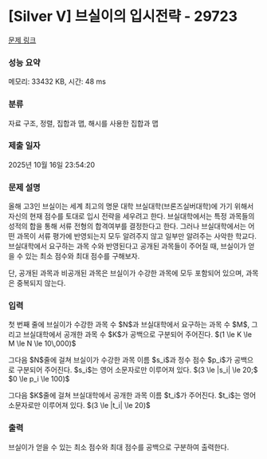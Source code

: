 # [Silver V] 브실이의 입시전략 - 29723 

[문제 링크](https://www.acmicpc.net/problem/29723) 

### 성능 요약

메모리: 33432 KB, 시간: 48 ms

### 분류

자료 구조, 정렬, 집합과 맵, 해시를 사용한 집합과 맵

### 제출 일자

2025년 10월 16일 23:54:20

### 문제 설명

<p>올해 고3인 브실이는 세계 최고의 명문 대학 브실대학(브론즈실버대학)에 가기 위해서 자신의 현재 점수를 토대로 입시 전략을 세우려고 한다. 브실대학에서는 특정 과목들의 성적의 합을 통해 서류 전형의 합격여부를 결정한다고 한다. 그러나 브실대학에서는 어떤 과목이 서류 평가에 반영되는지 모두 알려주지 않고 일부만 알려주는 사악한 학교다. 브실대학에서 요구하는 과목 수와 반영된다고 공개된 과목들이 주어질 때, 브실이가 얻을 수 있는 최소 점수와 최대 점수를 구해보자.</p>

<p>단, 공개된 과목과 비공개된 과목은 브실이가 수강한 과목에 모두 포함되어 있으며, 과목은 중복되지 않는다.</p>

### 입력 

 <p>첫 번째 줄에 브실이가 수강한 과목 수 $N$과 브실대학에서 요구하는 과목 수 $M$, 그리고 브실대학에서 공개한 과목 수 $K$가 공백으로 구분되어 주어진다. $(1 \le K \le M \le N \le 10\,000)$</p>

<p>그다음 $N$줄에 걸쳐 브실이가 수강한 과목 이름 $s_i$과 정수 점수 $p_i$가 공백으로 구분되어 주어진다. $s_i$는 영어 소문자로만 이루어져 있다. $(3 \le |s_i| \le 20;$ $0 \le p_i \le 100)$</p>

<p>그다음 $K$줄에 걸쳐 브실대학에서 공개한 과목 이름 $t_i$가 주어진다. $t_i$는 영어 소문자로만 이루어져 있다. $(3 \le |t_i| \le 20)$</p>

### 출력 

 <p>브실이가 얻을 수 있는 최소 점수와 최대 점수를 공백으로 구분하여 출력한다.</p>

